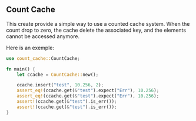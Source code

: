 Count Cache
-----------

This create provide a simple way to use a counted cache system.
When the count drop to zero, the cache delete the associated key, and the elements cannot be accessed anymore.


Here is an exemple:
```rust
use count_cache::CountCache;

fn main() {
    let ccache = CountCache::new();

    ccache.insert("test", 10.256, 2);
    assert_eq!(ccache.get(&"test").expect("Err"), 10.256);
    assert_eq!(ccache.get(&"test").expect("Err"), 10.256);
    assert!(ccache.get(&"test").is_err());
    assert!(ccache.get(&"test").is_err());
}
```